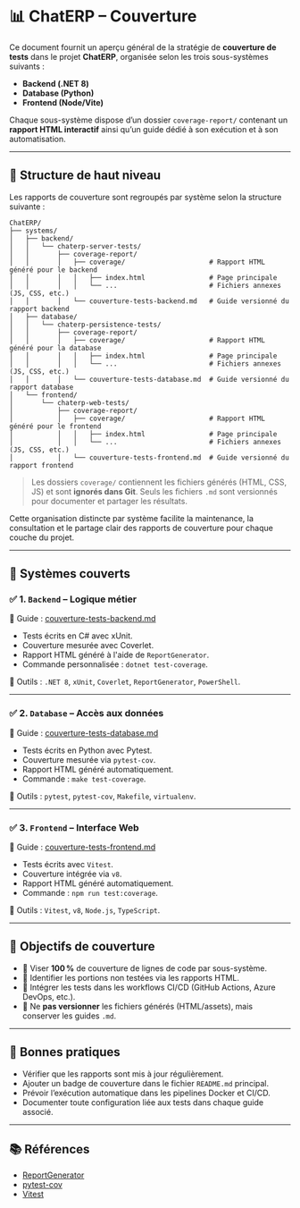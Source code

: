 ﻿# 📊 ChatERP – Couverture

Ce document fournit un aperçu général de la stratégie de **couverture de tests** dans le projet **ChatERP**, organisée selon les trois sous-systèmes suivants :

- **Backend (.NET 8)**
- **Database (Python)**
- **Frontend (Node/Vite)**

Chaque sous-système dispose d’un dossier `coverage-report/` contenant un **rapport HTML interactif** ainsi qu’un guide dédié à son exécution et à son automatisation.

---

## 📁 Structure de haut niveau

Les rapports de couverture sont regroupés par système selon la structure suivante :

~~~  
ChatERP/  
├── systems/  
│   ├── backend/  
│   │   └── chaterp-server-tests/  
│   │       ├── coverage-report/  
│   │       │   ├── coverage/                     # Rapport HTML généré pour le backend  
│   │       │   │   ├── index.html                # Page principale  
│   │       │   │   └── ...                       # Fichiers annexes (JS, CSS, etc.)  
│   │       │   └── couverture-tests-backend.md   # Guide versionné du rapport backend  
│   ├── database/  
│   │   └── chaterp-persistence-tests/  
│   │       ├── coverage-report/  
│   │       │   ├── coverage/                     # Rapport HTML généré pour la database 
│   │       │   │   ├── index.html                # Page principale  
│   │       │   │   └── ...                       # Fichiers annexes (JS, CSS, etc.)  
│   │       │   └── couverture-tests-database.md  # Guide versionné du rapport database  
│   └── frontend/  
│       └── chaterp-web-tests/  
│           ├── coverage-report/  
│           │   ├── coverage/                     # Rapport HTML généré pour le frontend  
│           │   │   ├── index.html                # Page principale  
│           │   │   └── ...                       # Fichiers annexes (JS, CSS, etc.)  
│           │   └── couverture-tests-frontend.md  # Guide versionné du rapport frontend  
~~~  

> Les dossiers `coverage/` contiennent les fichiers générés (HTML, CSS, JS) et sont **ignorés dans Git**. Seuls les fichiers `.md` sont versionnés pour documenter et partager les résultats.

Cette organisation distincte par système facilite la maintenance, la consultation et le partage clair des rapports de couverture pour chaque couche du projet.

---

## 🧩 Systèmes couverts

### ✅ 1. `Backend` – Logique métier

📄 Guide : [couverture-tests-backend.md](../../../systems/backend/chaterp-server-tests/coverage-report/couverture-tests-backend.md)

- Tests écrits en C# avec xUnit.
- Couverture mesurée avec Coverlet.
- Rapport HTML généré à l'aide de `ReportGenerator`.
- Commande personnalisée : `dotnet test-coverage`.

🔧 Outils : `.NET 8`, `xUnit`, `Coverlet`, `ReportGenerator`, `PowerShell`.

---

### ✅ 2. `Database` – Accès aux données

📄 Guide : [couverture-tests-database.md](../../../systems/database/chaterp-persistence-tests/coverage-report/couverture-tests-database.md)

- Tests écrits en Python avec Pytest.
- Couverture mesurée via `pytest-cov`.
- Rapport HTML généré automatiquement.
- Commande : `make test-coverage`.

🔧 Outils : `pytest`, `pytest-cov`, `Makefile`, `virtualenv`.

---

### ✅ 3. `Frontend` – Interface Web

📄 Guide : [couverture-tests-frontend.md](../../../systems/frontend/chaterp-web-tests/coverage-report/couverture-tests-frontend.md)

- Tests écrits avec `Vitest`.
- Couverture intégrée via `v8`.
- Rapport HTML généré automatiquement.
- Commande : `npm run test:coverage`.

🔧 Outils : `Vitest`, `v8`, `Node.js`, `TypeScript`.

---

## 🎯 Objectifs de couverture

- 🎯 Viser **100 %** de couverture de lignes de code par sous-système.
- 🧪 Identifier les portions non testées via les rapports HTML.
- 🔁 Intégrer les tests dans les workflows CI/CD (GitHub Actions, Azure DevOps, etc.).
- 🚫 Ne **pas versionner** les fichiers générés (HTML/assets), mais conserver les guides `.md`.

---

## 📌 Bonnes pratiques

- Vérifier que les rapports sont mis à jour régulièrement.
- Ajouter un badge de couverture dans le fichier `README.md` principal.
- Prévoir l’exécution automatique dans les pipelines Docker et CI/CD.
- Documenter toute configuration liée aux tests dans chaque guide associé.

---

## 📚 Références

- [ReportGenerator](https://github.com/danielpalme/ReportGenerator)  
- [pytest-cov](https://pytest-cov.readthedocs.io/)  
- [Vitest](https://vitest.dev/guide/)
